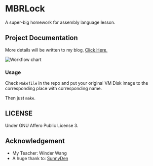 # MBRLock

A super-big homework for assembly language lesson.

## Project Documentation

More details will be written to my blog, [Click Here.](https://www.kmahyyg.xyz/2019/ASM-BigHomework/)

![Workflow chart](https://alicdn.kmahyyg.xyz/todo.jpg)

### Usage

Check `Makefile` in the repo and put your original VM Disk image to the corresponding place with corresponding name.

Then just `make`.

## LICENSE

Under GNU Affero Public License 3.

## Acknowledgement

- My Teacher: Winder Wang
- A huge thank to: [SunnyDen](https://github.com/sunnyden)
